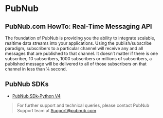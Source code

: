 # PubNub
## PubNub.com HowTo: Real-Time Messaging API

The foundation of PubNub is providing you the ability to integrate scalable, realtime data streams into your applications. Using the publish/subscribe paradigm, subscribers to a particular channel will receive any and all messages that are published to that channel. It doesn’t matter if there is one subscriber, 10 subscribers, 1000 subscribers or millions of subscribers, a published message will be delivered to all of those subscribers on that channel in less than ¼ second.

## PubNub SDKs
- [PubNub SDk-Python V4](/pubnub-python-v4)

> For further support and technical queries, please contact PubNub Support team at [Support@pubnub.com](mailto:Support@pubnub.com)
